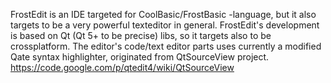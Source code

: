 FrostEdit is an IDE targeted for CoolBasic/FrostBasic -language, 
but it also targets to be a very powerful texteditor in general. 
FrostEdit's development is based on Qt (Qt 5+ to be precise) libs, so 
it targets also to be crossplatform. The editor's code/text editor 
parts uses currently a modified Qate syntax highlighter, originated 
from QtSourceView project. 
https://code.google.com/p/qtedit4/wiki/QtSourceView

